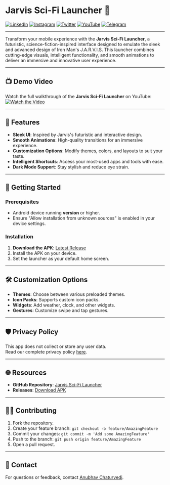 # Jarvis Sci-Fi Launcher 🚀

[![LinkedIn][linkedin-shield]][linkedin-url]
[![Instagram][instagram-shield]][instagram-url]
[![Twitter][twitter-shield]][twitter-url]
[![YouTube][youtube-shield]][youtube-url]
[![Telegram][telegram-shield]][telegram-url]

---

Transform your mobile experience with the **Jarvis Sci-Fi Launcher**, a futuristic, science-fiction-inspired interface designed to emulate the sleek and advanced design of Iron Man's J.A.R.V.I.S. This launcher combines cutting-edge visuals, intelligent functionality, and smooth animations to deliver an immersive and innovative user experience.

---
## 📺 Demo Video

Watch the full walkthrough of the **Jarvis Sci-Fi Launcher** on YouTube:  
[![Watch the Video](https://github.com/user-attachments/assets/f9b14852-3d90-43ab-9132-f9691f3262c2)]([https://www.youtube.com/watch?v=YOUR_VIDEO_ID](https://youtu.be/ygL_5gSL2ZU?si=WlGC2ylXHAorT9EV))

---

## 🌟 Features

- **Sleek UI**: Inspired by Jarvis's futuristic and interactive design.
- **Smooth Animations**: High-quality transitions for an immersive experience.
- **Customization Options**: Modify themes, colors, and layouts to suit your taste.
- **Intelligent Shortcuts**: Access your most-used apps and tools with ease.
- **Dark Mode Support**: Stay stylish and reduce eye strain.

---

## 🚀 Getting Started

### Prerequisites
- Android device running **version** or higher.
- Ensure "Allow installation from unknown sources" is enabled in your device settings.

### Installation

1. **Download the APK**: [Latest Release](https://github.com/AnubhavChaturvedi-GitHub/Jarvis-Sci-Fi-launcher-/releases)
2. Install the APK on your device.
3. Set the launcher as your default home screen.

---

## 🛠️ Customization Options

- **Themes**: Choose between various preloaded themes.
- **Icon Packs**: Supports custom icon packs.
- **Widgets**: Add weather, clock, and other widgets.
- **Gestures**: Customize swipe and tap gestures.

---

## 🛡️ Privacy Policy

This app does not collect or store any user data.  
Read our complete privacy policy [here](#).

---

## 🌐 Resources

- **GitHub Repository**: [Jarvis Sci-Fi Launcher](https://github.com/AnubhavChaturvedi-GitHub/Jarvis-Sci-Fi-launcher-)
- **Releases**: [Download APK](https://github.com/AnubhavChaturvedi-GitHub/Jarvis-Sci-Fi-launcher-/releases)

---

## 👨‍💻 Contributing

1. Fork the repository.
2. Create your feature branch: `git checkout -b feature/AmazingFeature`
3. Commit your changes: `git commit -m 'Add some AmazingFeature'`
4. Push to the branch: `git push origin feature/AmazingFeature`
5. Open a pull request.

---

## 📧 Contact

For questions or feedback, contact [Anubhav Chaturvedi](https://github.com/AnubhavChaturvedi-GitHub).


<!-- Linkedin -->

[linkedin-shield]: https://img.shields.io/badge/-LinkedIn-black.svg?style=for-the-badge&logo=linkedin&colorB=0B5FBB
[linkedin-url]: https://www.linkedin.com/in/anubhav-chaturvedi-/

<!-- Instagram -->

[instagram-shield]: https://img.shields.io/badge/Instagram-%23E4405F.svg?style=for-the-badge&logo=Instagram&logoColor=white
[instagram-url]: https://www.instagram.com/_anubhav__chaturvedi_/

<!-- Twitter -->

[twitter-shield]: https://img.shields.io/badge/Twitter-%231DA1F2.svg?style=for-the-badge&logo=Twitter&logoColor=white
[twitter-url]: https://x.com/AnubhavChatu


<!-- YouTube -->
[youtube-shield]: https://img.shields.io/badge/YouTube-%23FF0000.svg?style=for-the-badge&logo=YouTube&logoColor=white
[youtube-url]: https://www.youtube.com/@NetHyTech

<!-- Telegram -->
[telegram-shield]: https://img.shields.io/badge/Telegram-%231DA1F2.svg?style=for-the-badge&logo=Telegram&logoColor=white
[telegram-url]: [https://t.me/JarvisByAnubhavChaturvedi]

[twitter-shield]: https://img.shields.io/badge/Twitter-%231DA1F2.svg?style=for-the-badge&logo=Twitter&logoColor=white
[twitter-url]: https://x.com/AnubhavChatu


<!-- YouTube -->
[youtube-shield]: https://img.shields.io/badge/YouTube-%23FF0000.svg?style=for-the-badge&logo=YouTube&logoColor=white
